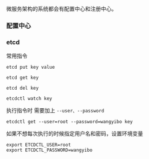 微服务架构的系统都会有配置中心和注册中心。

### 配置中心

### etcd

常用指令

```
etcd put key value

etcd get key

etcd del key

etcdctl watch key
```

执行指令时 需要加上 `--user、--password`

`etcdctl get --user=root --password=wangyibo key`

如果不想每次执行的时候指定用户名和密码，设置环境变量

```
export ETCDCTL_USER=root
export ETCDCTL_PASSWORD=wangyibo
```